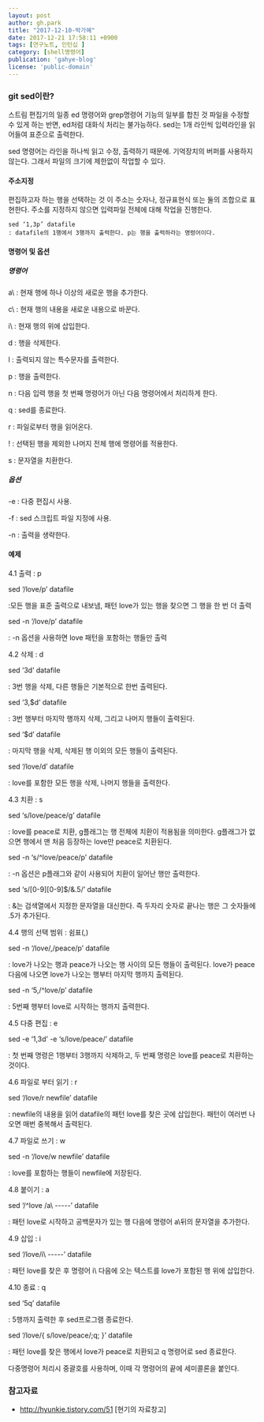 ```yaml
---
layout: post
author: gh.park
title: "2017-12-10-박가혜"
date: 2017-12-21 17:58:11 +0900
tags: [연구노트, 인턴십 ]
category: [shell명령어]
publication: 'gahye-blog'
license: 'public-domain'
---
```


### git sed이란?

스트림 편집기의 일종
ed 명령어와 grep명령어 기능의 일부를 합친 것
파일을 수정할 수 있게 하는 반면, ed처럼 대화식 처리는 불가능하다.
sed는 1개 라인씩 입력라인을 읽어들여 표준으로 출력한다.

sed 명령어는 라인을 하나씩 읽고 수정, 출력하기 때문에. 기억장치의 버퍼를 사용하지 않는다. 그래서 파일의 크기에 제한없이 작업할 수 있다.  

#### 주소지정

편집하고자 하는 행을 선택하는 것
이 주소는 숫자나, 정규표현식 또는 둘의 조합으로 표현한다.
주소를 지정하지 않으면 입력파일 전체에 대해 작업을 진행한다.


```console
sed ‘1,3p’ datafile
: datafile의 1행에서 3행까지 출력한다. p는 행을 출력하라는 명령어이다.
```

#### 명령어 및 옵션

##### 명령어

a\ : 현재 행에 하나 이상의 새로운 행을 추가한다.

c\ : 현재 행의 내용을 새로운 내용으로 바꾼다.

i\ : 현재 행의 위에 삽입한다.

d : 행을 삭제한다.

l : 출력되지 않는 특수문자를 출력한다.

p : 행을 출력한다.

n : 다음 입력 행을 첫 번째 명령어가 아닌 다음 명령어에서 처리하게 한다.

q : sed를 종료한다.

r : 파일로부터 행을 읽어온다.

! : 선택된 행을 제외한 나머지 전체 행에 명령어를 적용한다.

s : 문자열을 치환한다.


##### 옵션

-e : 다중 편집시 사용.

-f : sed 스크립트 파일 지정에 사용.

-n : 출력을 생략한다.


#### 예제

4.1 출력 : p

sed ‘/love/p’ datafile

:모든 행을 표준 출력으로 내보냄, 패턴 love가 있는 행을 찾으면 그 행을 한 번 더 출력


sed -n ‘/love/p’ datafile

:  -n 옵션을 사용하면 love 패턴을 포함하는 행들만 출력



4.2 삭제 : d

sed ‘3d’ datafile

: 3번 행을 삭제,  다른 행들은 기본적으로 한번 출력된다.


sed ‘3,$d’ datafile

: 3번 행부터 마지막 행까지 삭제,  그리고 나머지 행들이 출력된다.


sed ‘$d’ datafile

: 마지막 행을 삭제, 삭제된 행 이외의 모든 행들이 출력된다.


sed ‘/love/d’ datafile

: love를 포함한 모든 행을 삭제,  나머지 행들을 출력한다.



4.3 치환 : s

sed ‘s/love/peace/g’ datafile

: love를 peace로 치환,  g플래그는 행 전체에 치환이 적용됨을 의미한다. g플래그가 없으면 행에서 맨 처음 등장하는 love만 peace로 치환된다.


sed -n ‘s/^love/peace/p’ datafile

: -n 옵션은 p플래그와 같이 사용되어 치환이 일어난 행만 출력한다.


sed ‘s/[0-9][0-9]$/&.5/’ datafile

: &는 검색열에서 지정한 문자열을 대신한다. 즉 두자리 숫자로 끝나는 행은 그 숫자들에 .5가 추가된다.



4.4 행의 선택 범위 : 쉼표(,)

sed -n ‘/love/,/peace/p’ datafile

: love가 나오는 행과 peace가 나오는 행 사이의 모든 행들이 출력된다. love가 peace 다음에 나오면 love가 나오는 행부터 마지막 행까지 출력된다.


sed -n ‘5,/^love/p’ datafile

: 5번째 행부터 love로 시작하는 행까지 출력한다.



4.5 다중 편집 : e

sed -e ‘1,3d’ -e ‘s/love/peace/’ datafile

: 첫 번째 명령은 1행부터 3행까지 삭제하고, 두 번째 명령은 love를 peace로 치환하는 것이다.



4.6 파일로 부터 읽기 : r

sed ‘/love/r newfile’ datafile

: newfile의 내용을 읽어 datafile의 패턴 love를 찾은 곳에 삽입한다. 패턴이 여러번 나오면 매번 중복해서 출력된다.



4.7 파일로 쓰기 : w

sed -n ‘/love/w newfile’ datafile

: love를 포함하는 행들이 newfile에 저장된다.



4.8 붙이기 : a

sed ‘/^love /a\ -----’ datafile

: 패턴 love로 시작하고 공백문자가 있는 행 다음에 명령어 a\뒤의 문자열을 추가한다.



4.9 삽입 : i

sed ‘/love/i\ -----’ datafile

: 패턴 love를 찾은 후 명령어 i\ 다음에 오는 텍스트를 love가 포함된 행 위에 삽입한다.



4.10 종료 : q

sed ‘5q’ datafile

: 5행까지 출력한 후 sed프로그램 종료한다.


sed ‘/love/{ s/love/peace/;q; }’ datafile

: 패턴 love를 찾은 행에서 love가 peace로 치환되고 q 명령어로 sed 종료한다.

다중명령어 처리시 중괄호를 사용하며, 이때 각 명령어의 끝에 세미콜론을 붙인다.






### 참고자료
* http://hyunkie.tistory.com/51 [현기의 자료창고]
